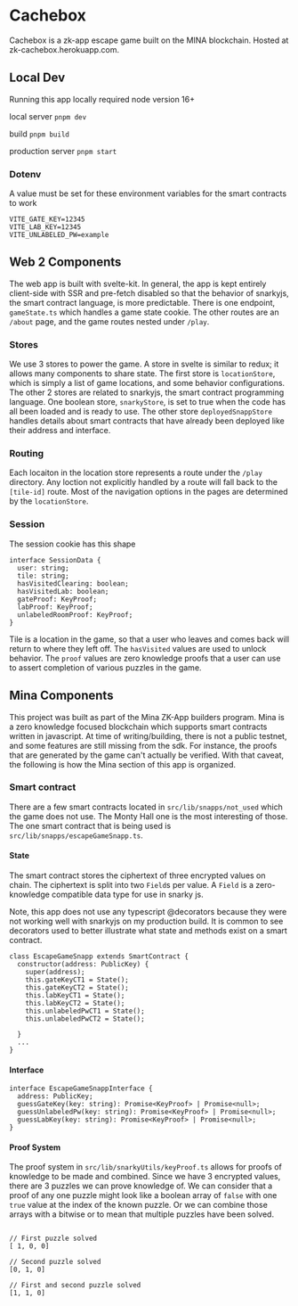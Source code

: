 # Cachebox

Cachebox is a zk-app escape game built on the MINA blockchain.  Hosted at zk-cachebox.herokuapp.com.

## Local Dev

Running this app locally required node version 16+

local server
`pnpm dev`

build
`pnpm build`

production server
`pnpm start`

### Dotenv
A value must be set for these environment variables for the smart contracts to work

```
VITE_GATE_KEY=12345
VITE_LAB_KEY=12345
VITE_UNLABELED_PW=example
```

## Web 2 Components

The web app is built with svelte-kit.  In general, the app is kept entirely client-side with SSR and pre-fetch disabled so that the behavior of snarkyjs, the smart contract language, is more predictable.  There is one endpoint, `gameState.ts` which handles a game state cookie.  The other routes are an `/about` page, and the game routes nested under `/play`.

### Stores

We use 3 stores to power the game.  A store in svelte is similar to redux; it allows many components to share state.  The first store is `locationStore`, which is simply a list of game locations, and some behavior configurations.  The other 2 stores are related to snarkyjs, the smart contract programming language.  One boolean store, `snarkyStore`, is set to true when the code has all been loaded and is ready to use.  The other store `deployedSnappStore` handles details about smart contracts that have already been deployed like their address and interface.


### Routing 

Each locaiton in the location store represents a route under the `/play` directory.  Any loction not explicitly handled by a route will fall back to the `[tile-id]` route.  Most of the navigation options in the pages are determined by the `locationStore`.

### Session

The session cookie has this shape
```
interface SessionData {
  user: string;
  tile: string;
  hasVisitedClearing: boolean;
  hasVisitedLab: boolean;
  gateProof: KeyProof;
  labProof: KeyProof;
  unlabeledRoomProof: KeyProof;
}
```

Tile is a location in the game, so that a user who leaves and comes back will return to where they left off.  The `hasVisited` values are used to unlock behavior.  The `proof` values are zero knowledge proofs that a user can use to assert completion of various puzzles in the game.

## Mina Components

This project was built as part of the Mina ZK-App builders program.  Mina is a zero knowledge focused blockchain which supports smart contracts written in javascript.  At time of writing/building, there is not a public testnet, and some features are still missing from the sdk.  For instance, the proofs that are generated by the game can't actually be verified.  With that caveat, the following is how the Mina section of this app is organized.

### Smart contract

There are a few smart contracts located in `src/lib/snapps/not_used` which the game does not use.  The Monty Hall one is the most interesting of those.  The one smart contract that is being used is `src/lib/snapps/escapeGameSnapp.ts`.

#### State
The smart contract stores the ciphertext of three encrypted values on chain.  The ciphertext is split into two `Field`s per value.  A `Field` is a zero-knowledge compatible data type for use in snarky js.

Note, this app does not use any typescript @decorators because they were not working well with snarkyjs on my production build.  It is common to see decorators used to better illustrate what state and methods exist on a smart contract.

```
class EscapeGameSnapp extends SmartContract {
  constructor(address: PublicKey) {
    super(address);
    this.gateKeyCT1 = State();
    this.gateKeyCT2 = State();
    this.labKeyCT1 = State();
    this.labKeyCT2 = State();
    this.unlabeledPwCT1 = State();
    this.unlabeledPwCT2 = State();

  }
  ...
}
```

#### Interface
```
interface EscapeGameSnappInterface {
  address: PublicKey;
  guessGateKey(key: string): Promise<KeyProof> | Promise<null>;
  guessUnlabeledPw(key: string): Promise<KeyProof> | Promise<null>;
  guessLabKey(key: string): Promise<KeyProof> | Promise<null>;
}
```

#### Proof System

The proof system in `src/lib/snarkyUtils/keyProof.ts` allows for proofs of knowledge to be made and combined.  Since we have 3 encrypted values, there are 3 puzzles we can prove knowledge of.  We can consider that a proof of any one puzzle might look like a boolean array of `false` with one `true` value at the index of the known puzzle.  Or we can combine those arrays with a bitwise or to mean that multiple puzzles have been solved.

```

// First puzzle solved
[ 1, 0, 0]

// Second puzzle solved
[0, 1, 0]

// First and second puzzle solved
[1, 1, 0]
```